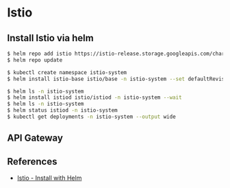 # Istio

## Install Istio via helm

```sh
$ helm repo add istio https://istio-release.storage.googleapis.com/charts
$ helm repo update

$ kubectl create namespace istio-system
$ helm install istio-base istio/base -n istio-system --set defaultRevision=default

$ helm ls -n istio-system
$ helm install istiod istio/istiod -n istio-system --wait
$ helm ls -n istio-system
$ helm status istiod -n istio-system
$ kubectl get deployments -n istio-system --output wide
```

## API Gateway


## References

* [Istio - Install with Helm](https://istio.io/latest/docs/setup/install/helm/)